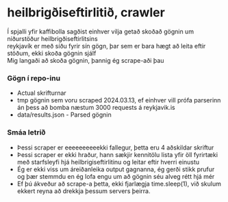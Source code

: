 # heilbrigðiseftirlitið, crawler
Í spjalli yfir kaffibolla sagðist einhver vilja getað skoðað gögnin um niðurstöður heilbrigðiseftirlitsins  
reykjavík er með síðu fyrir sín gögn, þar sem er bara hægt að leita eftir stöðum, ekki skoða gögnin sjálf  
Mig langaði að skoða gögnin, þannig ég scrape-aði þau  


### Gögn í repo-inu
- Actual skrifturnar 
- tmp gögnin sem voru scraped 2024.03.13, ef einhver vill prófa parserinn án þess að bomba næstum 3000 requests á reykjavik.is
- data/results.json - Parsed gögnin

### Smáa letrið
- Þessi scraper er eeeeeeeeeekki fallegur, þetta eru 4 aðskildar skriftur  
- Þessi scraper er ekki hraður, hann sækjir kennitölu lista yfir öll fyrirtæki með starfsleyfi hjá heilbrigiseftirlitinu og leitar eftir hverri einustu  
- Ég er ekki viss um áreiðanleika output gagnanna, ég gerði stikk prufur og þær stemmdu en ég lofa engu um að gögnin séu alveg rétt hjá mér   
- Ef þú ákveður að scrape-a þetta, ekki fjarlægja time.sleep(1), við skulum ekkert reyna að drekkja þessum servers þeirra.
